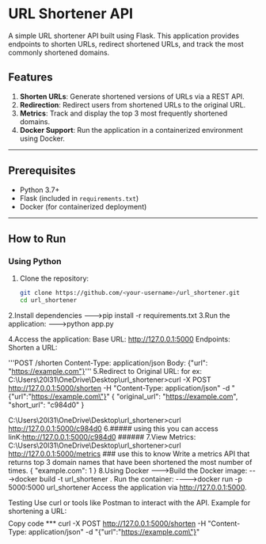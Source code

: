 # URL Shortener API

A simple URL shortener API built using Flask. This application provides endpoints to shorten URLs, redirect shortened URLs, and track the most commonly shortened domains.

## Features
1. **Shorten URLs**: Generate shortened versions of URLs via a REST API.
2. **Redirection**: Redirect users from shortened URLs to the original URL.
3. **Metrics**: Track and display the top 3 most frequently shortened domains.
4. **Docker Support**: Run the application in a containerized environment using Docker.

---

## Prerequisites
- Python 3.7+
- Flask (included in `requirements.txt`)
- Docker (for containerized deployment)

---

## How to Run

### Using Python
1. Clone the repository:
   ```bash
   git clone https://github.com/<your-username>/url_shortener.git
   cd url_shortener
2.Install dependencies
--->pip install -r requirements.txt
3.Run the application:
--->python app.py

4.Access the application:
Base URL: http://127.0.0.1:5000
Endpoints:
Shorten a URL:
 
'''POST /shorten
  Content-Type: application/json
  Body: {"url": "https://example.com"}'''
5.Redirect to Original URL:
for ex:
    C:\Users\20l31\OneDrive\Desktop\url_shortener>curl -X POST http://127.0.0.1:5000/shorten -H "Content-Type: application/json" -d "{\"url\":\"https://example.com\"}"
{
  "original_url": "https://example.com",
  "short_url": "c984d0"
}

C:\Users\20l31\OneDrive\Desktop\url_shortener>curl http://127.0.0.1:5000/c984d0
6.##### using this you can access linK:http://127.0.0.1:5000/c984d0 ######
7.View Metrics:
C:\Users\20l31\OneDrive\Desktop\url_shortener>curl http://127.0.0.1:5000/metrics    ###  use this to know Write a metrics API that returns top 3 domain names that have been shortened the most
number of times.
{
  "example.com": 1
}
8.Using Docker
--->Build the Docker image:
--->docker build -t url_shortener .
Run the container:
---->docker run -p 5000:5000 url_shortener
Access the application via http://127.0.0.1:5000.

Testing
Use curl or tools like Postman to interact with the API.
Example for shortening a URL:
$$$$ Copy code
***   curl -X POST http://127.0.0.1:5000/shorten -H "Content-Type: application/json" -d "{\"url\":\"https://example.com\"}"
